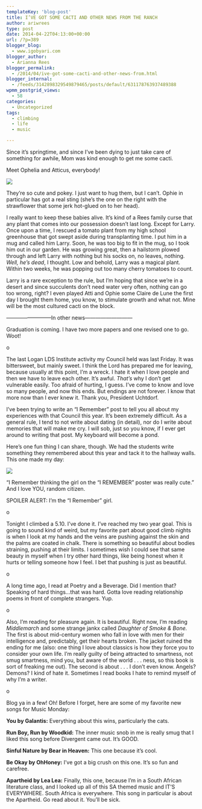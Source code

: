 ```yaml
---
templateKey: 'blog-post'
title: I’VE GOT SOME CACTI AND OTHER NEWS FROM THE RANCH
author: ariwrees
type: post
date: 2014-04-22T04:13:00+00:00
url: /?p=389
blogger_blog:
  - www.igobyari.com
blogger_author:
  - Arianna Rees
blogger_permalink:
  - /2014/04/ive-got-some-cacti-and-other-news-from.html
blogger_internal:
  - /feeds/3142898329549879465/posts/default/631178763937489388
wpmm_postgrid_views:
  - 58
categories:
  - Uncategorized
tags:
  - climbing
  - life
  - music

---
```

Since it’s springtime, and since I’ve been dying to just take care of something for awhile, Mom was kind enough to get me some cacti. 

Meet Ophelia and Atticus, everybody! 

[![](https://www.igobyari.com/wp-content/uploads/2014/04/Cacti.jpg)](https://www.igobyari.com/wp-content/uploads/2014/04/Cacti.jpg)

They’re so cute and pokey. I just want to hug them, but I can’t. Ophie in particular has got a real sting (she’s the one on the right with the strawflower that some jerk hot-glued on to her head).

I really want to keep these babies alive. It’s kind of a Rees family curse that any plant that comes into our possession doesn’t last long. Except for Larry. Once upon a time, I rescued a tomato plant from my high school greenhouse that got swept aside during transplanting time. I put him in a mug and called him Larry. Soon, he was too big to fit in the mug, so I took him out in our garden. He was growing great, then a hailstorm plowed through and left Larry with nothing but his socks on, no leaves, nothing. _Well, he’s dead_, I thought. Low and behold, Larry was a magical plant. Within two weeks, he was popping out too many cherry tomatoes to count. 

Larry is a rare exception to the rule, but I’m hoping that since we’re in a desert and since succulents don’t need water very often, nothing can go too wrong, right? I even played Atti and Ophie some Claire de Lune the first day I brought them home, you know, to stimulate growth and what not. Mine will be the most cultured cacti on the block.

————————–In other news—————————

Graduation is coming. I have two more papers and one revised one to go. Woot! 

o

The last Logan LDS Institute activity my Council held was last Friday. It was bittersweet, but mainly sweet. I think the Lord has prepared me for leaving, because usually at this point, I’m a wreck. I hate it when I love people and then we have to leave each other. It’s awful. _That’s_ why I don’t get vulnerable easily. Too afraid of hurting, I guess. I’ve come to know and love so many people, and now this ends. But endings are not forever. I know that more now than I ever knew it. Thank you, President Uchtdorf. 

I’ve been trying to write an “I Remember” post to tell you all about my experiences with that Council this year. It’s been extremely difficult. As a general rule, I tend to not write about dating (in detail), nor do I write about memories that will make me cry. I will sob, just so you know, if I ever get around to writing that post. My keyboard will become a pond. 

Here’s one fun thing I can share, though. We had the students write something they remembered about this year and tack it to the hallway walls. This one made my day: 

[![](https://www.igobyari.com/wp-content/uploads/2014/04/iremember.jpg)](https://www.igobyari.com/wp-content/uploads/2014/04/iremember.jpg)

“I Remember thinking the girl on the “I REMEMBER” poster was really cute.” And I love YOU, random citizen.

SPOILER ALERT: I’m the “I Remember” girl.  

o

Tonight I climbed a 5.10. I’ve done it. I’ve reached my two year goal. This is going to sound kind of weird, but my favorite part about good climb nights is when I look at my hands and the veins are pushing against the skin and the palms are coated in chalk. There is something so beautiful about bodies straining, pushing at their limits. I sometimes wish I could see that same beauty in myself when I try other hard things, like being honest when it hurts or telling someone how I feel. I bet that pushing is just as beautiful. 

o 

A long time ago, I read at Poetry and a Beverage. Did I mention that? Speaking of hard things…that was hard. Gotta love reading relationship poems in front of complete strangers. Yup. 

o 

Also, I’m reading for pleasure again. It is beautiful. Right now, I’m reading _Middlemarch_ and some strange jankx called _Daughter of Smoke & Bone._ The first is about mid-century women who fall in love with men for their intelligence and, predictably, get their hearts broken. The jacket ruined the ending for me (also: one thing I love about classics is how they force you to consider your own life. I’m really guilty of being attracted to smartness, not smug smartness, mind you, but aware of the world . . . ness, so this book is sort of freaking me out). The second is about . . . I don’t even know. Angels? Demons? I kind of hate it. Sometimes I read books I hate to remind myself of why I’m a writer. 

o 

Blog ya in a few! Oh! Before I forget, here are some of my favorite new songs for Music Monday:

**You by Galantis:** Everything about this wins, particularly the cats. 

**Run Boy, Run by Woodkid:** The inner music snob in me is really smug that I liked this song before Divergent came out. It’s GOOD.

**Sinful Nature by Bear in Heaven:** This one because it’s cool.

**Be Okay by OhHoney:** I’ve got a big crush on this one. It’s so fun and carefree. 

**Apartheid by Lea Lea:** Finally, this one, because I’m in a South African literature class, and I looked up all of this SA themed music and IT’S EVERYWHERE. South Africa is everywhere. This song in particular is about the Apartheid. Go read about it. You’ll be sick.